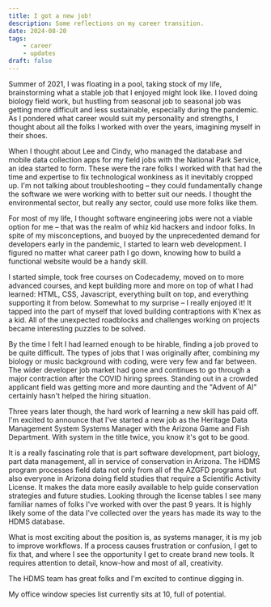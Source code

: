```yaml
---
title: I got a new job!
description: Some reflections on my career transition.
date: 2024-08-20
tags:
    - career
    - updates
draft: false
---
```


Summer of 2021, I was floating in a pool, taking stock of my life, brainstorming what a stable job that I enjoyed might look like. I loved doing biology field work, but hustling from seasonal job to seasonal job was getting more difficult and less sustainable, especially during the pandemic. As I pondered what career would suit my personality and strengths, I thought about all the folks I worked with over the years, imagining myself in their shoes.

When I thought about Lee and Cindy, who managed the database and mobile data collection apps for my field jobs with the National Park Service, an idea started to form. These were the rare folks I worked with that had the time and expertise to fix technological wonkiness as it inevitably cropped up. I'm not talking about troubleshooting – they could fundamentally change the software we were working with to better suit our needs. I thought the environmental sector, but really any sector, could use more folks like them.

<!-- Not just getting things to work as intended, but able to fundamentally change the way things are done.

I thought the environmental sector, but really any sector, could use more folks like them who could make technology better serve its needs. -->

<!-- Before then, I thought coding and computer science related jobs were out of reach.  -->
<!-- I put programming in the same category as classical violinist, where if you didn't start young, mastery would be elusive. -->
<!-- What could I contribute starting in my mid-30s? -->

For most of my life, I thought software engineering jobs were not a viable option for me – that was the realm of whiz kid hackers and indoor folks. In spite of my misconceptions, and buoyed by the unprecedented demand for developers early in the pandemic, I started to learn web development. I figured no matter what career path I go down, knowing how to build a functional website would be a handy skill.

I started simple, took free courses on Codecademy, moved on to more advanced courses, and kept building more and more on top of what I had learned: HTML, CSS, Javascript, everything built on top, and everything supporting it from below. Somewhat to my surprise – I really enjoyed it! It tapped into the part of myself that loved building contraptions with K’nex as a kid. All of the unexpected roadblocks and challenges working on projects became interesting puzzles to be solved.

By the time I felt I had learned enough to be hirable, finding a job proved to be quite difficult. The types of jobs that I was originally after, combining my biology or music background with coding, were very few and far between. The wider developer job market had gone and continues to go through a major contraction after the COVID hiring sprees. Standing out in a crowded applicant field was getting more and more daunting and the "Advent of AI" certainly hasn't helped the hiring situation.

Three years later though, the hard work of learning a new skill has paid off. I'm excited to announce that I've started a new job as the Heritage Data Management System Systems Manager with the Arizona Game and Fish Department. With system in the title twice, you know it's got to be good.

It is a really fascinating role that is part software development, part biology, part data management, all in service of conservation in Arizona. The HDMS program processes field data not only from all of the AZGFD programs but also everyone in Arizona doing field studies that require a Scientific Activity License. It makes the data more easily available to help guide conservation strategies and future studies. Looking through the license tables I see many familiar names of folks I've worked with over the past 9 years. It is highly likely some of the data I've collected over the years has made its way to the HDMS database.

What is most exciting about the position is, as systems manager, it is my job to improve workflows. If a process causes frustration or confusion, I get to fix that, and where I see the opportunity I get to create brand new tools. It requires attention to detail, know-how and most of all, creativity.

The HDMS team has great folks and I'm excited to continue digging in.

My office window species list currently sits at 10, full of potential.
